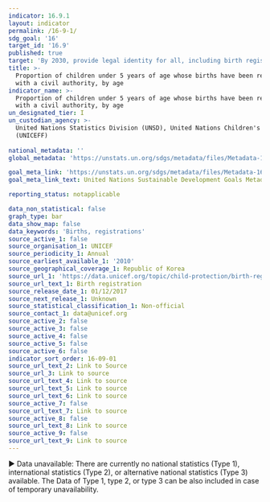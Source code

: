 ```yaml
---
indicator: 16.9.1
layout: indicator
permalink: /16-9-1/
sdg_goal: '16'
target_id: '16.9'
published: true
target: 'By 2030, provide legal identity for all, including birth registration'
title: >-
  Proportion of children under 5 years of age whose births have been registered
  with a civil authority, by age
indicator_name: >-
  Proportion of children under 5 years of age whose births have been registered
  with a civil authority, by age
un_designated_tier: I
un_custodian_agency: >-
  United Nations Statistics Division (UNSD), United Nations Children's Fund
  (UNICEFF)
  
national_metadata: ''  
global_metadata: 'https://unstats.un.org/sdgs/metadata/files/Metadata-16-09-01.pdf'  

goal_meta_link: 'https://unstats.un.org/sdgs/metadata/files/Metadata-16-09-01.pdf'
goal_meta_link_text: United Nations Sustainable Development Goals Metadata (PDF 208 KB)

reporting_status: notapplicable

data_non_statistical: false
graph_type: bar
data_show_map: false
data_keywords: 'Births, registrations'
source_active_1: false
source_organisation_1: UNICEF
source_periodicity_1: Annual
source_earliest_available_1: '2010'
source_geographical_coverage_1: Republic of Korea
source_url_1: 'https://data.unicef.org/topic/child-protection/birth-registration/'
source_url_text_1: Birth registration
source_release_date_1: 01/12/2017
source_next_release_1: Unknown
source_statistical_classification_1: Non-official
source_contact_1: data@unicef.org
source_active_2: false
source_active_3: false
source_active_4: false
source_active_5: false
source_active_6: false
indicator_sort_order: 16-09-01
source_url_text_2: Link to Source
source_url_3: Link to source
source_url_text_4: Link to source
source_url_text_5: Link to source
source_url_text_6: Link to source
source_active_7: false
source_url_text_7: Link to source
source_active_8: false
source_url_text_8: Link to source
source_active_9: false
source_url_text_9: Link to source
---
```

▶ Data unavailable: There are currently no national statistics (Type 1), international statistics (Type 2), or alternative national statistics (Type 3) available. The Data of Type 1, type 2, or type 3 can be also included in case of temporary unavailability.
